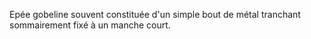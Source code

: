 Epée gobeline souvent constituée d'un simple bout de métal tranchant sommairement fixé à un manche court.
